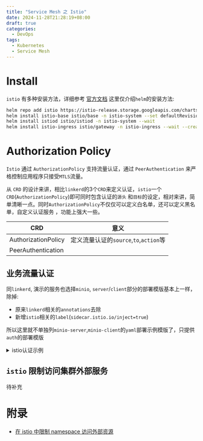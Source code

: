 ```yaml
---
title: "Service Mesh 之 Istio"
date: 2024-11-28T21:28:19+08:00
draft: true
categories:
  - DevOps
tags:
  - Kubernetes
  - Service Mesh
---
```


# Install
`istio` 有多种安装方法，详细参考 [官方文档](https://istio.io/latest/docs/setup/install/)
这里仅介绍`helm`的安装方法:

```bash
helm repo add istio https://istio-release.storage.googleapis.com/charts
helm install istio-base istio/base -n istio-system --set defaultRevision=default --create-namespace
helm install istiod istio/istiod -n istio-system --wait
helm install istio-ingress istio/gateway -n istio-ingress --wait --create-namespace
```

# Authorization Policy
`Istio` 通过 `AuthorizationPolicy` 支持流量认证，通过 `PeerAuthentication` 来严格控制应用程序只接受`MTLS`流量。

从 `CRD` 的设计来讲，相比`linkerd`的3个`CRD`来定义认证，`istio`一个`CRD`(`AuthorizationPolicy`)即可同时包含认证的`源头` 和`目标`的设定，相对来讲，简单清晰一点。同时`AuthorizationPolicy`不仅仅可以定义白名单，还可以定义黑名单，自定义认证服务 ，功能上强大一些。

| CRD | 意义 |
| - | - |
| AuthorizationPolicy | 定义流量认证的`source`,`to`,`action`等 |
| PeerAuthentication |  |

## 业务流量认证
同`linkerd`, 演示的服务也选择`minio`, `server`/`client`部分的部署模版基本上一样，除掉:
- 原来`linkerd`相关的`annotations`去除
- 新增`istio`相关的`label`(`sidecar.istio.io/inject=true`)

所以这里就不单独列`minio-server`,`minio-client`的`yaml`部署示例模版了，只提供`auth`的部署模版

<details>
<summary>istio认证示例</summary>

```yaml
apiVersion: security.istio.io/v1
kind: AuthorizationPolicy
metadata:
  name: allow-minio-test-client
  namespace: minio-test-server
spec:
  action: ALLOW
  selector:
    matchLabels:
      app: minio
  rules:
  - from:
    - source:
      principals:
      - cluster.local/ns/minio-test-client/sa/minio-test-client
```
</details>

## `istio` 限制访问集群外部服务
待补充


# 附录
- [在 istio 中限制 namespace 访问外部资源](https://cloud.tencent.com/developer/article/1674548)